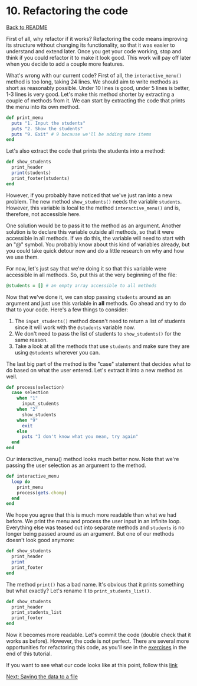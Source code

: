 # 10. Refactoring the code

[Back to README](README.md)

First of all, why refactor if it works? Refactoring the code means improving its structure without changing its functionality, so that it was easier to understand and extend later. Once you get your code working, stop and think if you could refactor it to make it look good. This work will pay off later when you decide to add a couple more features.

What's wrong with our current code? First of all, the `interactive_menu()` method is too long, taking 24 lines. We should aim to write methods as short as reasonably possible. Under 10 lines is good, under 5 lines is better, 1-3 lines is very good. Let's make this method shorter by extracting a couple of methods from it. We can start by extracting the code that prints the menu into its own method.

````ruby
def print_menu
  puts "1. Input the students"
  puts "2. Show the students"
  puts "9. Exit" # 9 because we'll be adding more items  
end
````

Let's also extract the code that prints the students into a method:

````ruby
def show_students
  print_header
  print(students)
  print_footer(students)
end
````

However, if you probably have noticed that we've just ran into a new problem. The new method `show_students()` needs the variable `students`. However, this variable is local to the method `interactive_menu()` and is, therefore, not accessible here.

One solution would be to pass it to the method as an argument. Another solution is to declare this variable outside all methods, so that it were accessible in all methods. If we do this, the variable will need to start with an "@" symbol. You probably know about this kind of variables already, but you could take quick detour now and do a little research on why and how we use them.

For now, let's just say that we're doing it so that this variable were accessible in all methods. So, put this at the very beginning of the file:

````ruby
@students = [] # an empty array accessible to all methods
````

Now that we've done it, we can stop passing `students` around as an argument and just use this variable in **all** methods. Go ahead and try to do that to your code. Here's a few things to consider:

1. The `input_students()` method doesn't need to return a list of students since it will work with the `@students` variable now.
2. We don't need to pass the list of students to `show_students()` for the same reason.
3. Take a look at all the methods that use `students` and make sure they are using `@students` wherever you can.

The last big part of the method is the "case" statement that decides what to do based on what the user entered. Let's extract it into a new method as well.

````ruby
def process(selection)
  case selection
    when "1"
      input_students
    when "2"
      show_students
    when "9"
      exit
    else
      puts "I don't know what you mean, try again"
  end
end
````

Our interactive_menu() method looks much better now. Note that we're passing the user selection as an argument to the method.

````ruby
def interactive_menu
  loop do
    print_menu
    process(gets.chomp)
  end
end
````

We hope you agree that this is much more readable than what we had before. We print the menu and process the user input in an infinite loop. Everything else was teased out into separate methods and `students` is no longer being passed around as an argument. But one of our methods doesn't look good anymore:

````ruby
def show_students
  print_header
  print
  print_footer
end
````

The method `print()` has a bad name. It's obvious that it prints something but what exactly? Let's rename it to `print_students_list()`.

````ruby
def show_students
  print_header
  print_students_list
  print_footer
end
````

Now it becomes more readable. Let's commit the code (double check that it works as before). However, the code is not perfect. There are several more opportunities for refactoring this code, as you'll see in the [exercises](13_extra_exercises.md) in the end of this tutorial.

If you want to see what our code looks like at this point, follow this [link](https://raw.githubusercontent.com/anitacanita/student-directory/a19c166ea3778003fd707c9494717febd9cd97e5/directory.rb)

[Next: Saving the data to a file](11_saving_data_to_file.md)
